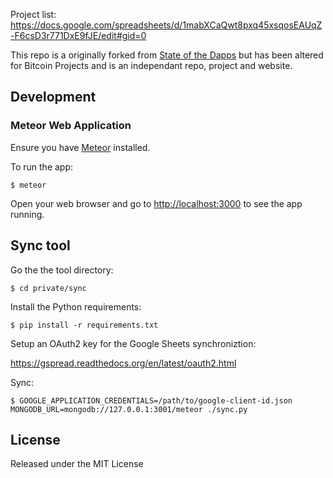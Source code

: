 
Project list:
https://docs.google.com/spreadsheets/d/1mabXCaQwt8pxq45xsqosEAUqZ-F6csD3r771DxE9fJE/edit#gid=0

This repo is a originally forked from [State of the Dapps](https://github.com/state-of-the-dapps/state-of-the-dapps) but has been altered for Bitcoin Projects and is an independant repo, project and website.

## Development

### Meteor Web Application

Ensure you have [Meteor](https://www.meteor.com/install) installed.

To run the app:

    $ meteor

Open your web browser and go to [http://localhost:3000](http://localhost:3000) to see the app running.

## Sync tool

Go the the tool directory:

    $ cd private/sync

Install the Python requirements:

    $ pip install -r requirements.txt

Setup an OAuth2 key for the Google Sheets synchroniztion:

https://gspread.readthedocs.org/en/latest/oauth2.html

Sync:

    $ GOOGLE_APPLICATION_CREDENTIALS=/path/to/google-client-id.json MONGODB_URL=mongodb://127.0.0.1:3001/meteor ./sync.py

## License

Released under the MIT License
